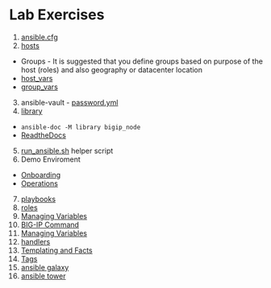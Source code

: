 # Lab Exercises

1. [ansible.cfg](../ansible.cfg)
2. [hosts](../hosts)
  * Groups - It is suggested that you define groups based on purpose of the host (roles) and also geography or datacenter location
  * [host_vars](../host_vars)
  * [group_vars](../group_vars)
3. ansible-vault - [password.yml](../password.yml)
4. [library](../library)
  * ``` ansible-doc -M library bigip_node ```
  * [ReadtheDocs](https://f5-ansible.readthedocs.io/en/devel/modules/list_of_all_modules.html)
5. [run_ansible.sh](../run_ansible.sh) helper script
6. Demo Enviroment
  * [Onboarding](../roles/onboarding)
  * [Operations](../roles/operations)
7. [playbooks](../playbooks)
8. [roles](../roles)
9. [Managing Variables](../roles/variables)
10. [BIG-IP Command](../roles/bigip_command)
11. [Managing Variables](../roles/variables)
12. [handlers](../roles/handlers)
13. [Templating and Facts](../roles/custom_facts)
14. [Tags](../roles/tags)
15. [ansible galaxy](https://galaxy.ansible.com/)
16. [ansible tower](https://www.ansible.com/tower)
